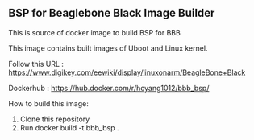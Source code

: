 BSP for Beaglebone Black Image Builder
-----------------------------------------

This is source of docker image to build BSP for BBB

This image contains built images of Uboot and Linux kernel.

Follow this URL : https://www.digikey.com/eewiki/display/linuxonarm/BeagleBone+Black

Dockerhub : https://hub.docker.com/r/hcyang1012/bbb_bsp/


How to build this image:
1. Clone this repository 
2. Run docker build -t bbb_bsp .
